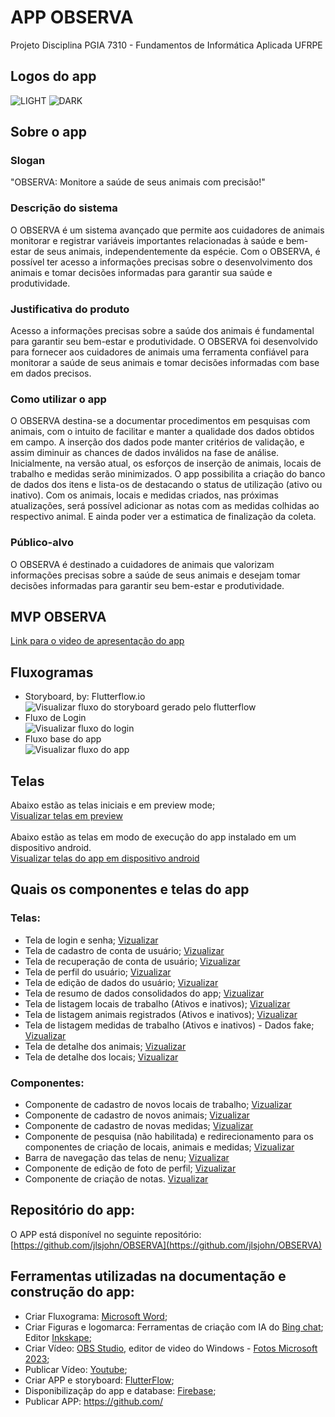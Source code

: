 # APP OBSERVA

Projeto Disciplina PGIA 7310 - Fundamentos de Informática Aplicada UFRPE

## Logos do app

![LIGHT](assets/images/OBSERVA_LOGO.png) ![DARK](assets/images/OBSERVA_LOGO_D.png)

## Sobre o app

### Slogan
"OBSERVA: Monitore a saúde de seus animais com precisão!"

### Descrição do sistema
O OBSERVA é um sistema avançado que permite aos cuidadores de animais monitorar e registrar variáveis importantes relacionadas à saúde e bem-estar de seus animais, independentemente da espécie. Com o OBSERVA, é possível ter acesso a informações precisas sobre o desenvolvimento dos animais e tomar decisões informadas para garantir sua saúde e produtividade. 

### Justificativa do produto
Acesso a informações precisas sobre a saúde dos animais é fundamental para garantir seu bem-estar e produtividade. O OBSERVA foi desenvolvido para fornecer aos cuidadores de animais uma ferramenta confiável para monitorar a saúde de seus animais e tomar decisões informadas com base em dados precisos. 

### Como utilizar o app
O OBSERVA destina-se a documentar procedimentos em pesquisas com animais, com o intuito de facilitar e manter a qualidade dos dados obtidos em campo. A inserção dos dados pode manter critérios de validação, e assim diminuir as chances de dados inválidos na fase de análise. Inicialmente, na versão atual, os esforços de inserção de animais, locais de trabalho e medidas serão minimizados. O app possibilita a criação do banco de dados dos itens e lista-os de destacando o status de utilização (ativo ou inativo). Com os animais, locais e medidas criados, nas próximas atualizações, será possível adicionar as notas com as medidas colhidas ao respectivo animal. E ainda poder ver a estimatica de finalização da coleta.

### Público-alvo
O OBSERVA é destinado a cuidadores de animais que valorizam informações precisas sobre a saúde de seus animais e desejam tomar decisões informadas para garantir seu bem-estar e produtividade.

## MVP OBSERVA
[Link para o video de apresentação do app](https://youtu.be/ZjmerEBOoOY)

## Fluxogramas
* Storyboard, by: Flutterflow.io \
![Visualizar fluxo do storyboard gerado pelo flutterflow](assets/images/fake_mapa.png)
* Fluxo de Login \
![Visualizar fluxo do login](assets/images/fluxograma_login.png)
* Fluxo base do app \
![Visualizar fluxo do app](assets/images/fluxograma_base.png)

## Telas
Abaixo estão as telas iniciais e em preview mode; \
[Visualizar telas em preview](assets/images/fake.png) \
\
Abaixo estão as telas em modo de execução do app instalado em um dispositivo android. 
\
[Visualizar telas do app em dispositivo android](assets/images/real.png)

## Quais os componentes e telas do app
### Telas:
* Tela de login e senha; [Vizualizar](assets/images/login.png)
* Tela de cadastro de conta de usuário; [Vizualizar](assets/images/criar_conta.png)
* Tela de recuperação de conta de usuário; [Vizualizar](assets/images/redefinir_senha.png)
* Tela de perfil do usuário; [Vizualizar](assets/images/perfil_do_usuario.png)
* Tela de edição de dados do usuário; [Vizualizar](assets/images/tela_de_editar_perfil.png)
* Tela de resumo de dados consolidados do app; [Vizualizar](assets/images/painel_de_resumo.png)
* Tela de listagem locais de trabalho (Ativos e inativos); [Vizualizar](assets/images/lista_de_locias.png)
* Tela de listagem animais registrados (Ativos e inativos); [Vizualizar](assets/images/lista_de_animais.png)
* Tela de listagem medidas de trabalho (Ativos e inativos) - Dados fake; [Vizualizar](assets/images/lista_de_medidas.png)
* Tela de detalhe dos animais; [Vizualizar](assets/images/Detalhes_do_animal.png)
* Tela de detalhe dos locais; [Vizualizar](assets/images/Detalhes_do_local.png)

### Componentes:
* Componente de cadastro de novos locais de trabalho; [Vizualizar](assets/images/novo_local.png)
* Componente de cadastro de novos animais; [Vizualizar](assets/images/novo_animal.png)
* Componente de cadastro de novas medidas; [Vizualizar](assets/images/nova_medida.png)
* Componente de pesquisa (não habilitada) e redirecionamento para os componentes de criação de locais, animais e medidas; [Vizualizar](assets/images/buscar_adicionar.png)
* Barra de navegação das telas de nenu; [Vizualizar](assets/images/menu_nav.png)
* Componente de edição de foto de perfil; [Vizualizar](assets/images/editar_foto_perfil.png)
* Componente de criação de notas. [Vizualizar](assets/images/adicionar_nota.png)

## Repositório do app:
O APP está disponível no seguinte repositório:
[https://github.com/jlsjohn/OBSERVA](https://github.com/jlsjohn/OBSERVA)

## Ferramentas utilizadas na documentação e construção do app:
* Criar Fluxograma: [Microsoft Word](https://www.microsoft.com/pt-br/microsoft-365/word);
* Criar Figuras e logomarca: Ferramentas de criação com IA do [Bing chat](https://www.bing.com/); Editor [Inkskape](https://inkscape.org);
* Criar Vídeo: [OBS Studio](https://obsproject.com), editor de video do Windows - [Fotos Microsoft 2023](https://apps.microsoft.com/store/detail/fotos-microsoft/9WZDNCRFJBH4);
* Publicar Vídeo: [Youtube](https://www.youtube.com/);
* Criar APP e storyboard: [FlutterFlow](https://flutterflow.io/);
* Disponibilizaçãp do app e database: [Firebase](https://firebase.google.com/); 
* Publicar APP: https://github.com/



